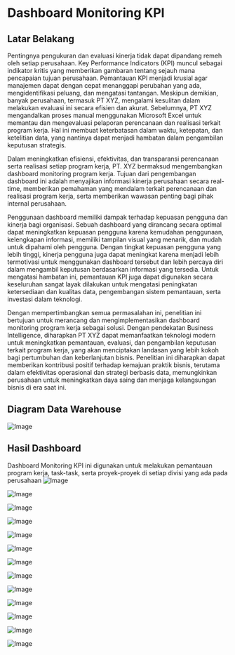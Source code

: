 # Dashboard Monitoring KPI

## Latar Belakang
Pentingnya pengukuran dan evaluasi kinerja tidak dapat dipandang remeh oleh setiap perusahaan. Key Performance Indicators (KPI) muncul sebagai indikator kritis yang memberikan gambaran tentang sejauh mana pencapaian tujuan perusahaan. Pemantauan KPI menjadi krusial agar manajemen dapat dengan cepat menanggapi perubahan yang ada, mengidentifikasi peluang, dan mengatasi tantangan. Meskipun demikian, banyak perusahaan, termasuk PT XYZ, mengalami kesulitan dalam melakukan evaluasi ini secara efisien dan akurat. Sebelumnya, PT XYZ mengandalkan proses manual menggunakan Microsoft Excel untuk memantau dan mengevaluasi pelaporan perencanaan dan realisasi terkait program kerja. Hal ini membuat keterbatasan dalam waktu, ketepatan, dan ketelitian data, yang nantinya dapat menjadi hambatan dalam pengambilan keputusan strategis.

Dalam meningkatkan efisiensi, efektivitas, dan transparansi perencanaan serta realisasi setiap program kerja, PT. XYZ bermaksud mengembangkan dashboard monitoring program kerja. Tujuan dari pengembangan dashboard ini adalah menyajikan informasi kinerja perusahaan secara real-time, memberikan pemahaman yang mendalam terkait perencanaan dan realisasi program kerja, serta memberikan wawasan penting bagi pihak internal perusahaan.

Penggunaan dashboard memiliki dampak terhadap kepuasan pengguna dan kinerja bagi organisasi. Sebuah dashboard yang dirancang secara optimal dapat meningkatkan kepuasan pengguna karena kemudahan penggunaan, kelengkapan informasi, memiliki tampilan visual yang menarik, dan mudah untuk dipahami oleh pengguna. Dengan tingkat kepuasan pengguna yang lebih tinggi, kinerja pengguna juga dapat meningkat karena menjadi lebih termotivasi untuk menggunakan dashboard tersebut dan lebih percaya diri dalam mengambil keputusan berdasarkan informasi yang tersedia. Untuk mengatasi hambatan ini, pemantauan KPI juga dapat digunakan secara keseluruhan sangat layak dilakukan untuk mengatasi peningkatan ketersediaan dan kualitas data, pengembangan sistem pemantauan, serta investasi dalam teknologi.

Dengan mempertimbangkan semua permasalahan ini, penelitian ini bertujuan untuk merancang dan mengimplementasikan dashboard monitoring program kerja sebagai solusi. Dengan pendekatan Business Intelligence, diharapkan PT XYZ dapat memanfaatkan teknologi modern untuk meningkatkan pemantauan, evaluasi, dan pengambilan keputusan terkait program kerja, yang akan menciptakan landasan yang lebih kokoh bagi pertumbuhan dan keberlanjutan bisnis. Penelitian ini diharapkan dapat memberikan kontribusi positif terhadap kemajuan praktik bisnis, terutama dalam efektivitas operasional dan strategi berbasis data, memungkinkan perusahaan untuk meningkatkan daya saing dan menjaga kelangsungan bisnis di era saat ini.

## Diagram Data Warehouse
![Image](https://github.com/user-attachments/assets/e628e732-3331-45fe-a850-76a2f35911d5)
## Hasil Dashboard
Dashboard Monitoring KPI ini digunakan untuk melakukan pemantauan program kerja, task-task, serta proyek-proyek di setiap divisi yang ada pada perusahaan
![Image](https://github.com/user-attachments/assets/ee09f4dc-2bee-4a9c-8113-7ebbad3dcaef)

![Image](https://github.com/user-attachments/assets/15393e2a-fc19-479d-b927-15f062782727)

![Image](https://github.com/user-attachments/assets/3d2bf238-9f03-446b-9090-f7654b9fb2aa)

![Image](https://github.com/user-attachments/assets/43f47fad-af0f-412e-a318-14a04fff3365)

![Image](https://github.com/user-attachments/assets/dadb70a1-491a-41bc-85f1-3af1ad510f54)

![Image](https://github.com/user-attachments/assets/f84fb478-7156-4b1c-ac1e-83c59769da64)

![Image](https://github.com/user-attachments/assets/89ca490f-c524-4ae2-915a-360a2c7cf96f)

![Image](https://github.com/user-attachments/assets/1ca12307-4f74-4a86-87d7-bd046e531bd9)

![Image](https://github.com/user-attachments/assets/8541d2c3-78bd-4bc9-920d-9646a9cebfb8)

![Image](https://github.com/user-attachments/assets/e67ba702-a759-47a2-a643-3bc2c528b397)

![Image](https://github.com/user-attachments/assets/ef3e8698-882b-482d-b432-06174bef684e)

![Image](https://github.com/user-attachments/assets/2e06653b-37cb-4b0a-a4de-61e7570ed359)

![Image](https://github.com/user-attachments/assets/e28a0368-b985-457e-aaf1-f742203ca0ba)
